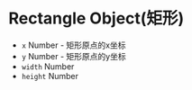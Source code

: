 # Rectangle Object(矩形)

* `x` Number - 矩形原点的x坐标
* `y` Number - 矩形原点的y坐标
* `width` Number
* `height` Number

